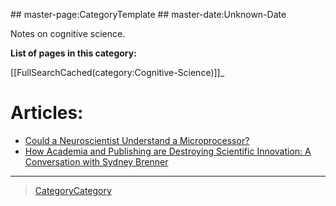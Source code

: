  \#\# master-page:CategoryTemplate \#\# master-date:Unknown-Date

Notes on cognitive science.

**List of pages in this category:**

[[FullSearchCached(category:Cognitive-Science)]]\_

Articles:
=========

-   [Could a Neuroscientist Understand a Microprocessor?](http://journals.plos.org/ploscompbiol/article?id=10.1371/journal.pcbi.1005268)
-   [How Academia and Publishing are Destroying Scientific Innovation: A Conversation with Sydney Brenner](http://kingsreview.co.uk/articles/how-academia-and-publishing-are-destroying-scientific-innovation-a-conversation-with-sydney-brenner/)

* * * * *

> [CategoryCategory](../CategoryCategory)
